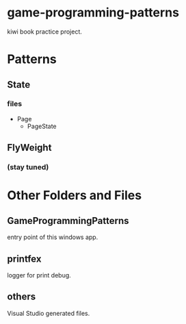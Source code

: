 # game-programming-patterns

kiwi book practice project.

# Patterns

## State

### files

- Page
  - PageState
  
## FlyWeight

### (stay tuned)

# Other Folders and Files

## GameProgrammingPatterns

entry point of this windows app.

## printfex

logger for print debug.

## others

Visual Studio generated files.
